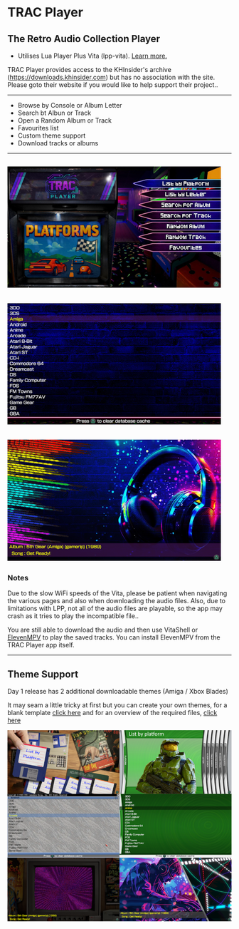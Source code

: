 # TRAC Player

## The Retro Audio Collection Player
* Utilises Lua Player Plus Vita (lpp-vita). [Learn more.](https://github.com/Rinnegatamante/lpp-vita)

TRAC Player provides access to the KHInsider's archive (https://downloads.khinsider.com) but has no association with the site.
Please goto their website if you would like to help support their project..

------
- Browse by Console or Album Letter
- Search bt Albun or Track
- Open a Random Album or Track
- Favourites list
- Custom theme support
- Download tracks or albums
-----

![MainMenu](https://github.com/AntHJ/TRACPlayer/blob/main/Preview/DefaultTheme-MainMenu.png)
------
![List](https://github.com/AntHJ/TRACPlayer/blob/main/Preview/DefaultTheme-List.png)
-----
![Player](https://github.com/AntHJ/TRACPlayer/blob/main/Preview/DefaultTheme-Player.png)
-----

### Notes
Due to the slow WiFi speeds of the Vita, please be patient when navigating the various pages and also when downloading the audio files.
Also, due to limitations with LPP, not all of the audio files are playable, so the app may crash as it tries to play the incompatible file..

You are still able to download the audio and then use VitaShell or [ElevenMPV](https://github.com/GrapheneCt/ElevenMPV-A) to play the saved tracks.
You can install ElevenMPV from the TRAC Player app itself.

---
## Theme Support
Day 1 release has 2 additional downloadable themes (Amiga / Xbox Blades)

It may seam a little tricky at first but you can create your own themes, for a blank template [click here](https://github.com/AntHJ/TRACPlayer/blob/main/Blank%20Template.zip) and for an overview of the required files, [click here](https://github.com/AntHJ/TRACPlayer/blob/main/Theme-Information.txt)

![Themes](https://github.com/AntHJ/TRACPlayer/blob/main/Preview/OtherThemes.png)
